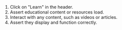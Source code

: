 1. Click on "Learn" in the header.
2. Assert educational content or resources load.
3. Interact with any content, such as videos or articles.
4. Assert they display and function correctly.